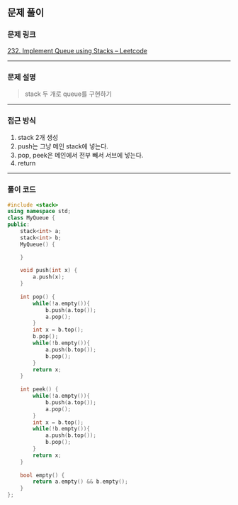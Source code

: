 ##  문제 풀이

###  문제 링크  
[232. Implement Queue using Stacks – Leetcode](https://leetcode.com/problems/implement-queue-using-stacks/description/)

---

###  문제 설명  
> stack 두 개로 queue를 구현하기
---

###  접근 방식  
1. stack 2개 생성
2. push는 그냥 메인 stack에 넣는다.
3. pop, peek은 메인에서 전부 빼서 서브에 넣는다.
4. return
---

### 풀이 코드

```cpp
#include <stack>
using namespace std;
class MyQueue {
public:
    stack<int> a;
    stack<int> b;
    MyQueue() {

    }
    
    void push(int x) {
        a.push(x);
    }
    
    int pop() {
        while(!a.empty()){
            b.push(a.top());
            a.pop();
        }
        int x = b.top();
        b.pop();
        while(!b.empty()){
            a.push(b.top());
            b.pop();
        }
        return x;
    }
    
    int peek() {
        while(!a.empty()){
            b.push(a.top());
            a.pop();
        }
        int x = b.top();
        while(!b.empty()){
            a.push(b.top());
            b.pop();
        }
        return x;
    }
    
    bool empty() {
        return a.empty() && b.empty();
    }
};
```

